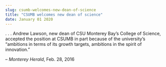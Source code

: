 ```yaml
---
slug: csumb-welcomes-new-dean-of-science
title: "CSUMB welcomes new dean of science"
date: January 01 2020
---
```


 
<p>
  . . . Andrew Lawson, new dean of CSU Monterey Bay’s College of Science,
  accepted the position at CSUMB in part because of the university’s “ambitions
  in terms of its growth targets, ambitions in the spirit of innovation.”
</p>
<p>– <em>Monterey Herald</em>, Feb. 28, 2016</p>
 
